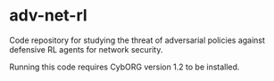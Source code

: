 # adv-net-rl
Code repository for studying the threat of adversarial policies against defensive RL agents for network security.

Running this code requires CybORG version 1.2 to be installed. 
